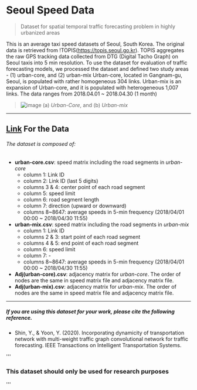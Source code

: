 # Seoul Speed Data

> Dataset for spatial temporal traffic forecasting problem in highly urbanized areas 

This is an average taxi speed datasets of Seoul, South Korea. The original data is retrieved from !TOPIS(https://topis.seoul.go.kr). TOPIS aggregates the raw GPS tracking data collected from DTG (Digital Tacho Graph) on Seoul taxis into 5 min resolution. 
To use the dataset for evaluation of traffic forecasting models, we processed the dataset and defined two study areas - (1) urban-core, and (2) urban-mix Urban-core, located in Gangnam-gu, Seoul, is populated with rather homogeneous 304 links. Urban-mix is an expansion of Urban-core, and it is populated with heterogeneous 1,007 links. The data ranges from 2018.04.01 ~ 2018.04.30 (1 month)

> ![image](https://user-images.githubusercontent.com/31876093/141141076-7d44ed1e-7868-4cf4-9e93-3597b1d97f9f.png)
> (a) _Urban-Core_, and (b) _Urban-mix_

--------------------
## [Link](https://drive.google.com/drive/folders/14i4stoWQcQr6mVXtXKGx2lLw12Cn8kg0?usp=sharing) For the Data
###### The dataset is composed of:
- **urban-core.csv**: speed matrix including the road segments in _urban-core_
  - column 1: Link ID
  - column 2: Link ID (last 5 digits)
  - columns 3 & 4: center point of each road segment
  - column 5: speed limit
  - column 6: road segment length
  - column 7: direction (upward or downward)
  - columns 8~8647: average speeds in 5-min frequency (2018/04/01 00:00 ~ 2018/04/30 11:55)
- **urban-mix.csv**: speed matrix including the road segments in _urban-mix_
  - column 1: Link ID
  - columns 2 & 3: start point of each road segment
  - columns 4 & 5: end point of each road segment
  - column 6: speed limit
  - column 7: -
  - columns 8~8647: average speeds in 5-min frequency (2018/04/01 00:00 ~ 2018/04/30 11:55)
- **Adj(urban-core).csv**: adjacency matrix for _urban-core_. The order of nodes are the same in speed matrix file and adjacency matrix file.
- **Adj(urban-mix).csv**: adjacency matrix for _urban-mix_. The order of nodes are the same in speed matrix file and adjacency matrix file.

-------------------
##### If you are using this dataset for your work, please cite the following reference. 
- Shin, Y., & Yoon, Y. (2020). Incorporating dynamicity of transportation network with multi-weight traffic graph convolutional network for traffic forecasting. IEEE Transactions on Intelligent Transportation Systems.

'''
### This dataset should only be used for research purposes 
'''
